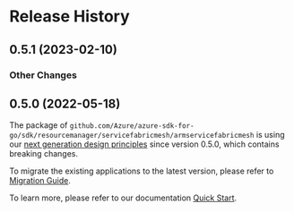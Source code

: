 # Release History

## 0.5.1 (2023-02-10)
### Other Changes


## 0.5.0 (2022-05-18)

The package of `github.com/Azure/azure-sdk-for-go/sdk/resourcemanager/servicefabricmesh/armservicefabricmesh` is using our [next generation design principles](https://azure.github.io/azure-sdk/general_introduction.html) since version 0.5.0, which contains breaking changes.

To migrate the existing applications to the latest version, please refer to [Migration Guide](https://aka.ms/azsdk/go/mgmt/migration).

To learn more, please refer to our documentation [Quick Start](https://aka.ms/azsdk/go/mgmt).